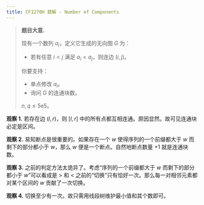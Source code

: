 ```yaml
---
title: CF1270H 题解 - Number of Components
---
```


> **题目大意.**
>
> 现有一个数列 $a_i$，定义它生成的无向图 $G$ 为：
>
> - 若有任意 $i<j$ 满足 $a_i<a_j$，则连边 $(i,j)$。
>
> 你要支持：
>
> - 单点修改 $a_i$。
> - 询问 $G$ 的连通块数。
>
> $n,q\le 5\text{e}5$。

**观察 1.** 若存在边 $(l,r)$，则 $[l,r]$ 中的所有点都互相连通。原因显然。故可见连通块必定是区间。

**观察 2.** 易知断点是很重要的。如果存在一个 $w$ 使得序列的一个前缀都大于 $w$ 而剩下的部分都小于 $w$，那么 $w$ 便是一个断点。自然地断点数量 +1 就是连通块数。

**观察 3.** 之前的判定方法太诡异了。考虑“序列的一个前缀都大于 $w$ 而剩下的部分都小于 $w$”可以看成是 $>$ 和 $<$ 之前的“切换”只有恰好一次。那么每一对相邻元素都对某个区间的 $w$ 贡献了一次切换。

**观察 4.** 切换至少有一次。故只需用线段树维护最小值和其个数即可。

